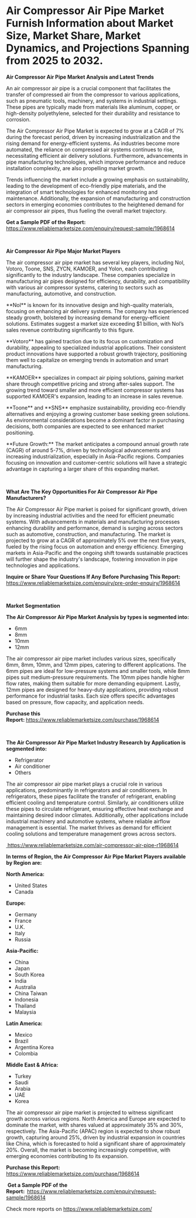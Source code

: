 <p><h1>Air Compressor Air Pipe Market Furnish Information about Market Size, Market Share, Market Dynamics, and Projections Spanning from 2025 to 2032.</h1></p><p><strong>Air Compressor Air Pipe Market Analysis and Latest Trends</strong></p>
<p><p>An air compressor air pipe is a crucial component that facilitates the transfer of compressed air from the compressor to various applications, such as pneumatic tools, machinery, and systems in industrial settings. These pipes are typically made from materials like aluminum, copper, or high-density polyethylene, selected for their durability and resistance to corrosion.</p><p>The Air Compressor Air Pipe Market is expected to grow at a CAGR of 7% during the forecast period, driven by increasing industrialization and the rising demand for energy-efficient systems. As industries become more automated, the reliance on compressed air systems continues to rise, necessitating efficient air delivery solutions. Furthermore, advancements in pipe manufacturing technologies, which improve performance and reduce installation complexity, are also propelling market growth.</p><p>Trends influencing the market include a growing emphasis on sustainability, leading to the development of eco-friendly pipe materials, and the integration of smart technologies for enhanced monitoring and maintenance. Additionally, the expansion of manufacturing and construction sectors in emerging economies contributes to the heightened demand for air compressor air pipes, thus fueling the overall market trajectory.</p></p>
<p><strong>Get a Sample PDF of the Report:&nbsp;</strong> <a href="https://www.reliablemarketsize.com/enquiry/request-sample/1968614?utm_campaign=2334&utm_medium=2&utm_source=Github&utm_content=ia&utm_term=10042025&utm_id=air-compressor-air-pipe">https://www.reliablemarketsize.com/enquiry/request-sample/1968614</a></p>
<p>&nbsp;</p>
<p><strong>Air Compressor Air Pipe Major Market Players</strong></p>
<p><p>The air compressor air pipe market has several key players, including Nol, Votoro, Toone, SNS, ZYCN, KAMOER, and Yolon, each contributing significantly to the industry landscape. These companies specialize in manufacturing air pipes designed for efficiency, durability, and compatibility with various air compressor systems, catering to sectors such as manufacturing, automotive, and construction.</p><p>**Nol** is known for its innovative design and high-quality materials, focusing on enhancing air delivery systems. The company has experienced steady growth, bolstered by increasing demand for energy-efficient solutions. Estimates suggest a market size exceeding $1 billion, with Nol’s sales revenue contributing significantly to this figure.</p><p>**Votoro** has gained traction due to its focus on customization and durability, appealing to specialized industrial applications. Their consistent product innovations have supported a robust growth trajectory, positioning them well to capitalize on emerging trends in automation and smart manufacturing.</p><p>**KAMOER** specializes in compact air piping solutions, gaining market share through competitive pricing and strong after-sales support. The growing trend toward smaller and more efficient compressor systems has supported KAMOER's expansion, leading to an increase in sales revenue. </p><p>**Toone** and **SNS** emphasize sustainability, providing eco-friendly alternatives and enjoying a growing customer base seeking green solutions. As environmental considerations become a dominant factor in purchasing decisions, both companies are expected to see enhanced market positioning.</p><p>**Future Growth:** The market anticipates a compound annual growth rate (CAGR) of around 5-7%, driven by technological advancements and increasing industrialization, especially in Asia-Pacific regions. Companies focusing on innovation and customer-centric solutions will have a strategic advantage in capturing a larger share of this expanding market.</p></p>
<p>&nbsp;</p>
<p><strong>What Are The Key Opportunities For Air Compressor Air Pipe Manufacturers?</strong></p>
<p><p>The Air Compressor Air Pipe market is poised for significant growth, driven by increasing industrial activities and the need for efficient pneumatic systems. With advancements in materials and manufacturing processes enhancing durability and performance, demand is surging across sectors such as automotive, construction, and manufacturing. The market is projected to grow at a CAGR of approximately 5% over the next five years, fueled by the rising focus on automation and energy efficiency. Emerging markets in Asia-Pacific and the ongoing shift towards sustainable practices will further shape the industry's landscape, fostering innovation in pipe technologies and applications.</p></p>
<p><strong>Inquire or Share Your Questions If Any Before Purchasing This Report:</strong> <a href="https://www.reliablemarketsize.com/enquiry/pre-order-enquiry/1968614?utm_campaign=2334&utm_medium=2&utm_source=Github&utm_content=ia&utm_term=10042025&utm_id=air-compressor-air-pipe">https://www.reliablemarketsize.com/enquiry/pre-order-enquiry/1968614</a></p>
<p>&nbsp;</p>
<p><strong>Market Segmentation</strong></p>
<p><strong>The Air Compressor Air Pipe Market Analysis by types is segmented into:</strong></p>
<p><ul><li>6mm</li><li>8mm</li><li>10mm</li><li>12mm</li></ul></p>
<p><p>The air compressor air pipe market includes various sizes, specifically 6mm, 8mm, 10mm, and 12mm pipes, catering to different applications. The 6mm pipes are ideal for low-pressure systems and smaller tools, while 8mm pipes suit medium-pressure requirements. The 10mm pipes handle higher flow rates, making them suitable for more demanding equipment. Lastly, 12mm pipes are designed for heavy-duty applications, providing robust performance for industrial tasks. Each size offers specific advantages based on pressure, flow capacity, and application needs.</p></p>
<p><strong>Purchase this Report:&nbsp;</strong><a href="https://www.reliablemarketsize.com/purchase/1968614?utm_campaign=2334&utm_medium=2&utm_source=Github&utm_content=ia&utm_term=10042025&utm_id=air-compressor-air-pipe">https://www.reliablemarketsize.com/purchase/1968614</a></p>
<p>&nbsp;</p>
<p><strong>The Air Compressor Air Pipe Market Industry Research by Application is segmented into:</strong></p>
<p><ul><li>Refrigerator</li><li>Air conditioner</li><li>Others</li></ul></p>
<p><p>The air compressor air pipe market plays a crucial role in various applications, predominantly in refrigerators and air conditioners. In refrigerators, these pipes facilitate the transfer of refrigerant, enabling efficient cooling and temperature control. Similarly, air conditioners utilize these pipes to circulate refrigerant, ensuring effective heat exchange and maintaining desired indoor climates. Additionally, other applications include industrial machinery and automotive systems, where reliable airflow management is essential. The market thrives as demand for efficient cooling solutions and temperature management grows across sectors.</p></p>
<p><a href="https://www.reliablemarketsize.com/air-compressor-air-pipe-r1968614?utm_campaign=2334&utm_medium=2&utm_source=Github&utm_content=ia&utm_term=10042025&utm_id=air-compressor-air-pipe">&nbsp;https://www.reliablemarketsize.com/air-compressor-air-pipe-r1968614</a></p>
<p><strong>In terms of Region, the Air Compressor Air Pipe Market Players available by Region are:</strong></p>
<p>
    <p> <strong> North America: </strong>
        <ul>
            <li>United States</li>
            <li>Canada</li>
        </ul>
        </p> 
    <p> <strong> Europe: </strong>
        <ul>
            <li>Germany</li>
            <li>France</li>
            <li>U.K.</li>
            <li>Italy</li>
            <li>Russia</li>
        </ul>
        </p> 
    <p> <strong> Asia-Pacific: </strong>
        <ul>
            <li>China</li>
            <li>Japan</li>
            <li>South Korea</li>
            <li>India</li>
            <li>Australia</li>
            <li>China Taiwan</li>
            <li>Indonesia</li>
            <li>Thailand</li>
            <li>Malaysia</li>
        </ul>
        </p> 
    <p> <strong> Latin America: </strong>
        <ul>
            <li>Mexico</li>
            <li>Brazil</li>
            <li>Argentina Korea</li>
            <li>Colombia</li>
        </ul>
        </p> 
    <p> <strong> Middle East & Africa: </strong>
        <ul>
            <li>Turkey</li>
            <li>Saudi</li>
            <li>Arabia</li>
            <li>UAE</li>
            <li>Korea</li>
        </ul>
    </p>
    </p>
<p><p>The air compressor air pipe market is projected to witness significant growth across various regions. North America and Europe are expected to dominate the market, with shares valued at approximately 35% and 30%, respectively. The Asia-Pacific (APAC) region is expected to show robust growth, capturing around 25%, driven by industrial expansion in countries like China, which is forecasted to hold a significant share of approximately 20%. Overall, the market is becoming increasingly competitive, with emerging economies contributing to its expansion.</p></p>
<p><strong>Purchase this Report: </strong><a href="https://www.reliablemarketsize.com/purchase/1968614?utm_campaign=2334&utm_medium=2&utm_source=Github&utm_content=ia&utm_term=10042025&utm_id=air-compressor-air-pipe">https://www.reliablemarketsize.com/purchase/1968614</a></p>
<p>&nbsp;<strong>Get a Sample PDF of the Report:&nbsp;&nbsp;</strong><a href="https://www.reliablemarketsize.com/enquiry/request-sample/1968614?utm_campaign=2334&utm_medium=2&utm_source=Github&utm_content=ia&utm_term=10042025&utm_id=air-compressor-air-pipe">https://www.reliablemarketsize.com/enquiry/request-sample/1968614</a></p>
<p><strong></strong></p>
<p>Check more reports on <a href="https://www.reliablemarketsize.com/?utm_campaign=2334&utm_medium=2&utm_source=Github&utm_content=ia&utm_term=10042025&utm_id=air-compressor-air-pipe">https://www.reliablemarketsize.com/</a></p>